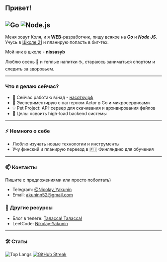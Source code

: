 ## Привет!
![Go](https://img.shields.io/badge/Go-00ADD8?style=flat-square&logo=go&logoColor=white)
![Node.js](https://img.shields.io/badge/Node.js-339933?style=flat-square&logo=node.js&logoColor=white)
---
Меня зовут Коля, и я **WEB**-разработчик, пишу всякое на **_Go_** и **_Node JS_**. Учусь в [Школе 21](https://21-school.ru/) и планирую попасть в биг-тех.

Мой ник в школе - **nissasyb**

Люблю осень 🍂 и теплые напитки ☕, стараюсь заниматься спортом и следить за здоровьем.

---
### Что я делаю сейчас?

- 🔭 Сейчас работаю в/над - [насотку.рф](https://насотку.рф)
- 🌱 Экспериментирую с паттерном Actor в Go и микросервисами
- 💡 Pet Project: API-сервер для скачивания и архивирования файлов
- 🎯 Цель: освоить high-load backend системы

---
### ⚡ Немного о себе
- Люблю изучать новые технологии и инструменты
- Учу финский и планирую переезд в 🇫🇮 Финляндию для обучения
---
### 📫 Контакты

Пишите с предложениями или просто поболтать)
- Telegram: [@Nicolay_Yakunin](https://t.me/Nicolay_Yakunin)
- Email: akuninn52@gmail.com
### 📓 Другие ресурсы
- Блог в телеге: [Таласса! Таласса!](https://t.me/+tUCmnS5UtvQwMzky)
- LeetCode: [Nikolay-Yakunin](https://leetcode.com/u/k72mGhNnfs/)
---
### 🛠 Статы
![Top Langs](https://github-readme-stats.vercel.app/api/top-langs/?username=Nikolay-Yakunin&layout=compact)
[![GitHub Streak](https://streak-stats.demolab.com?user=Nikolay-Yakunin&hide_border=true&border_radius=10&locale=ru&short_numbers=true&mode=weekly&card_width=400&card_height=90)](https://git.io/streak-stats)
